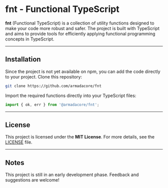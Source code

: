# fnt - Functional TypeScript

**fnt** (Functional TypeScript) is a collection of utility functions designed to make your code more robust and safer. The project is built with TypeScript and aims to provide tools for efficiently applying functional programming concepts in TypeScript.

---

## Installation

Since the project is not yet available on npm, you can add the code directly to your project. Clone this repository:

```bash
git clone https://github.com/armadacore/fnt
```

Import the required functions directly into your TypeScript files:

```typescript
import { ok, err } from '@armadacore/fnt';
```

---

## License

This project is licensed under the **MIT License**. For more details, see the [LICENSE](./LICENSE) file.

---

## Notes

This project is still in an early development phase. Feedback and suggestions are welcome!